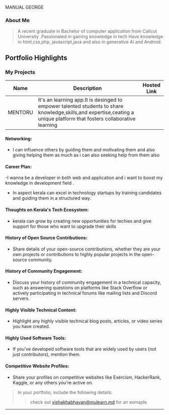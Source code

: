  MANUAL GEORGE 

### About Me

> A recent graduate in Bachelor of computer application from Calicut University .Passionated in gaining knowledge in tech
> Have knowledge in html,css,php, javascript,java and also in generative Ai and Android.


## Portfolio Highlights

### My Projects

| Name                | Description                                                               | Hosted Link                                                                                   |
|---------------------|---------------------------------------------------------------------------|-----------------------
|MENTORU|It's an learning app.It is desinged to empower talented students to share knowledge,skills,and expertise,ceating a unique platform that fosters collaborative learning 

#### Networking:

- I can influence others by guiding them and motivating them and also giving helping them as much as i can also seeking help from them also

#### Career Plan:

-I wanna be a developer in both web and application and i want to boost my knowledge in development field .
- In aspect kerala can excel in technology startups by training candidates and guiding them in a structured way.

#### Thoughts on Kerala's Tech Ecosystem:

- kerala can grow by creating new opportunities for techies and give support for those who want to upgrade their skills 

#### History of Open Source Contributions:

- Share details of your open-source contributions, whether they are your own projects or contributions to highly popular projects in the open-source community.

#### History of Community Engagement:

-  Discuss your history of community engagement in a technical capacity, such as answering questions on platforms like Stack Overflow or actively participating in technical forums like mailing lists and Discord servers.

#### Highly Visible Technical Content:

- Highlight any highly visible technical blog posts, articles, or video series you have created.

#### Highly Used Software Tools:

- If you've developed software tools that are widely used by users (not just contributors), mention them.

#### Competitive Website Profiles:

- Share your profiles on competitive websites like Exercism, HackerRank, Kaggle, or any others you're active on.



> In your portfolio, include the following details:
>> check out [vishakhabhayan@mulearn.md](./profiles/vishakhabhayan@mulearn.md) for an exmaple

---

